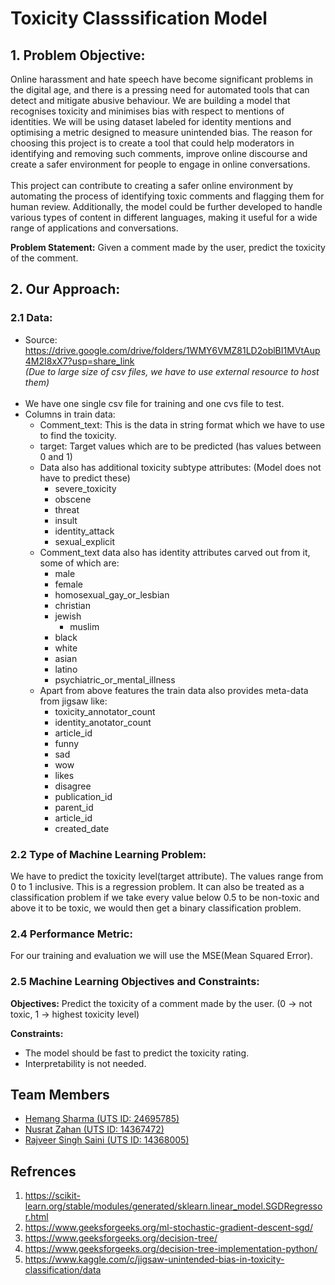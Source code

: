 # Toxicity Classsification Model

## 1. Problem Objective:
Online harassment and hate speech have become significant problems in the digital age, and there is a pressing need for automated tools that can detect and mitigate abusive behaviour. We are building a model that recognises toxicity and minimises bias with respect to mentions of identities. We will be using dataset labeled for identity mentions and optimising a metric designed to measure unintended bias. The reason for choosing this project is to create a tool that could help moderators in identifying and removing such comments, improve online discourse and create a safer environment for people to engage in online conversations.<br><br>
This project can contribute to creating a safer online environment by automating the process of identifying toxic comments and flagging them for human review. Additionally, the model could be further developed to handle various types of content in different languages, making it useful for a wide range of applications and conversations.

**Problem Statement:** Given a comment made by the user, predict the toxicity of the comment.

## 2. Our Approach:

### 2.1 Data: 

- Source: https://drive.google.com/drive/folders/1WMY6VMZ81LD2oblBI1MVtAup4M2I8xX7?usp=share_link
<br><i>(Due to large size of csv files, we have to use external resource to host them)</i><br><br>
- We have one single csv file for training and one cvs file to test.
- Columns in train data:
	- Comment_text: This is the data in string format which we have to use to find the toxicity.
	- target: Target values which are to be predicted (has values between 0 and 1)
	- Data also has additional toxicity subtype attributes: (Model does not have to predict these)
		- severe_toxicity
		- obscene
		- threat
		- insult
		- identity_attack
		- sexual_explicit
	- Comment_text data also has identity attributes carved out from it, some of which are:
		- male
		- female
		- homosexual_gay_or_lesbian
		- christian
		- jewish
	        - muslim
		- black
		- white
		- asian
		- latino
		- psychiatric_or_mental_illness
	- Apart from above features the train data also provides meta-data from jigsaw like:
		- toxicity_annotator_count
		- identity_anotator_count
		- article_id
		- funny
		- sad
		- wow
		- likes
		- disagree
		- publication_id
		- parent_id
		- article_id
		- created_date

### 2.2 Type of Machine Learning Problem:
We have to predict the toxicity level(target attribute). The values range from 0 to 1 inclusive. This is a regression problem. It can also be treated as a classification problem if we take every value below 0.5 to be non-toxic and above it to be toxic, we would then get a binary classification problem.



### 2.4 Performance Metric:
For our training and evaluation we will use the MSE(Mean Squared Error).

### 2.5 Machine Learning Objectives and Constraints:

**Objectives:** Predict the toxicity of a comment made by the user. (0 -> not toxic, 1 -> highest toxicity level)

**Constraints:**

- The model should be fast to predict the toxicity rating.
- Interpretability is not needed.

## Team Members

- <a href="https://sharmahemang.com/">Hemang Sharma (UTS ID: 24695785)</a>
- <a href="https://canvas.uts.edu.au/groups/157259/users/132836">Nusrat Zahan (UTS ID: 14367472)</a>
- <a href="https://canvas.uts.edu.au/groups/157259/users/132900">Rajveer Singh Saini (UTS ID: 14368005)</a>

## Refrences 
1. https://scikit-learn.org/stable/modules/generated/sklearn.linear_model.SGDRegressor.html
2. https://www.geeksforgeeks.org/ml-stochastic-gradient-descent-sgd/
3. https://www.geeksforgeeks.org/decision-tree/
4. https://www.geeksforgeeks.org/decision-tree-implementation-python/
5. https://www.kaggle.com/c/jigsaw-unintended-bias-in-toxicity-classification/data
